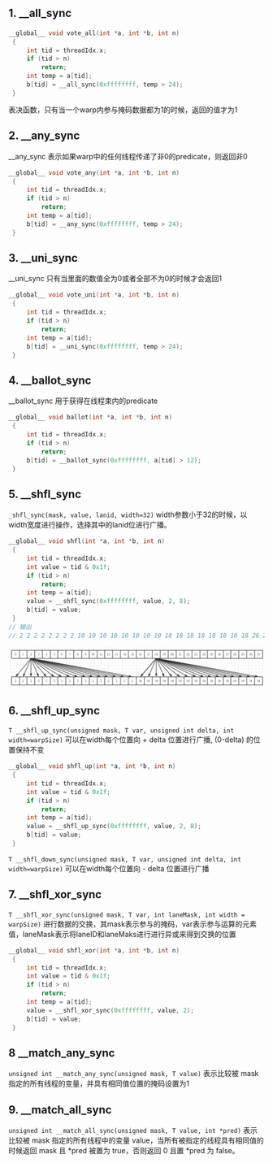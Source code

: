 ## 1. __all_sync

```cpp
__global__ void vote_all(int *a, int *b, int n)
 {
     int tid = threadIdx.x;
     if (tid > n)
         return;
     int temp = a[tid];
     b[tid] = __all_sync(0xffffffff, temp > 24); 
 }
```
表决函数，只有当一个warp内参与掩码数据都为1的时候，返回的值才为1

## 2. __any_sync

__any_sync 表示如果warp中的任何线程传递了非0的predicate，则返回非0

```cpp
__global__ void vote_any(int *a, int *b, int n)
 {
     int tid = threadIdx.x;
     if (tid > n)
         return;
     int temp = a[tid];
     b[tid] = __any_sync(0xffffffff, temp > 24); 
 }
```

## 3. __uni_sync

__uni_sync 只有当里面的数值全为0或者全部不为0的时候才会返回1

```cpp
__global__ void vote_uni(int *a, int *b, int n)
 {
     int tid = threadIdx.x;
     if (tid > n)
         return;
     int temp = a[tid];
     b[tid] = __uni_sync(0xffffffff, temp > 24); 
 }
```

## 4. __ballot_sync

__ballot_sync 用于获得在线程束内的predicate

```cpp
__global__ void ballot(int *a, int *b, int n)
 {
     int tid = threadIdx.x;
     if (tid > n)
         return;
     b[tid] = __ballot_sync(0xffffffff, a[tid] > 12);
 }
```

## 5. __shfl_sync

`_shfl_sync(mask, value, lanid, width=32)` width参数小于32的时候，以width宽度进行操作，选择其中的lanid位进行广播。

```cpp
__global__ void shfl(int *a, int *b, int n)
 {
     int tid = threadIdx.x;
     int value = tid & 0x1f;
     if (tid > n)
         return;
     int temp = a[tid];
     value = __shfl_sync(0xffffffff, value, 2, 8);
     b[tid] = value;
 }
// 输出
// 2 2 2 2 2 2 2 2 10 10 10 10 10 10 10 10 18 18 18 18 18 18 18 18 26 26 26 26 26 26 26 26
```
![alt text](image.png)

## 6. __shfl_up_sync

`T __shfl_up_sync(unsigned mask, T var, unsigned int delta, int width=warpSize)` 可以在width每个位置向 + delta 位置进行广播, (0-delta) 的位置保持不变

```cpp
__global__ void shfl_up(int *a, int *b, int n)
 {
     int tid = threadIdx.x;
     int value = tid & 0x1f;
     if (tid > n)
         return;
     int temp = a[tid];
     value = __shfl_up_sync(0xffffffff, value, 2, 8);
     b[tid] = value;
 }
```
`T __shfl_down_sync(unsigned mask, T var, unsigned int delta, int width=warpSize)` 可以在width每个位置向 - delta 位置进行广播


## 7. __shfl_xor_sync

`T __shfl_xor_sync(unsigned mask, T var, int laneMask, int width = warpSize)` 进行数据的交换，其mask表示参与的掩码，var表示参与运算的元素值，laneMask表示将laneID和laneMaks进行进行异或来得到交换的位置

```cpp
__global__ void shfl_xor(int *a, int *b, int n)
 {
     int tid = threadIdx.x;
     int value = tid & 0x1f;
     if (tid > n)
         return;
     int temp = a[tid];
     value = __shfl_xor_sync(0xffffffff, value, 2);
     b[tid] = value;
 }
```

## 8 __match_any_sync

`unsigned int __match_any_sync(unsigned mask, T value)` 表示比较被 mask指定的所有线程的变量，并具有相同值位置的掩码设置为1

## 9. __match_all_sync

`unsigned int __match_all_sync(unsigned mask, T value, int *pred)` 表示比较被 mask 指定的所有线程中的变量 value，当所有被指定的线程具有相同值的时候返回 mask 且 *pred 被置为 true，否则返回 0 且置 *pred 为 false。

